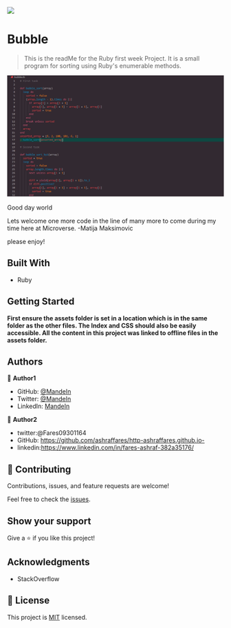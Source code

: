 
![](https://img.shields.io/badge/Microverse-blueviolet)

# Bubble

> This is the readMe for the Ruby first week Project. It is a small program for sorting using Ruby's enumerable methods.

![screenshot](./screen.png)

Good day world


Lets welcome one more code in the line of many more to come during my time here at Microverse.
-Matija Maksimovic


please enjoy!

## Built With

- Ruby

## Getting Started

**First ensure the assets folder is set in a location which is in the same folder as the other files. The Index and CSS should also be easily accessible. All the content in this project was linked to offline files in the assets folder.**


## Authors

👤 **Author1**

- GitHub: [@MandeIn](https://github.com/MandeIn)
- Twitter: [@MandeIn](https://twitter.com/MandeIn)
- LinkedIn: [MandeIn](https://linkedin.com/MandeIn)

👤 **Author2**
- twitter:@Fares09301164
- GitHub: https://github.com/ashraffares/http-ashraffares.github.io-
- linkedin:https://www.linkedin.com/in/fares-ashraf-382a35176/

## 🤝 Contributing

Contributions, issues, and feature requests are welcome!

Feel free to check the [issues](https://github.com/ashraffares/bubble/issues).

## Show your support

Give a ⭐️ if you like this project!

## Acknowledgments

- StackOverflow

## 📝 License

This project is [MIT](https://opensource.org/licenses/MIT) licensed.

